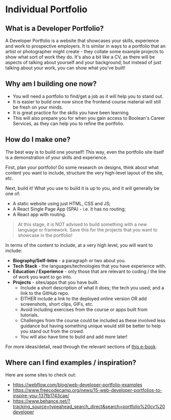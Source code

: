 # Individual Portfolio

## What is a Developer Portfolio?
A Developer Portfolio is a website that showcases your skills, experience and work to prospective employers. It 
is similar in ways to a portfolio that an artist or photographer might create - they collate some example projects to 
show what sort of work they do. It's also a bit like a CV, as there will be aspects of talking about yourself and 
your background; but instead of just talking about your work, you can show what you've built!

## Why am I building one now?
- You will need a portfolio to find/get a job as it will help you to stand out.
- It is easier to build one now since the frontend course material will still be fresh on your minds.
- It is great practice for the skills you have been learning.
- This will also prepare you for when you gain access to Boolean's Career Services, as they can help you to refine 
  the portfolio.

## How do I make one?
The best way is to build one yourself! This way, even the portfolio site itself is a demonstration of your skills
and experience.

First, plan your portfolio! Do some research on designs, think about what content you want to include, structure the 
very high-level layout of the site, etc.

Next, build it! What you use to build it is up to you, and it will generally be one of: 
- A static website using just HTML, CSS and JS;
- A React Single Page App (SPA) - i.e. it has no routing;
- A React app with routing.

> At this stage, it is NOT advised to build something with a new language or framework. Save this for the projects 
> that you want to showcase in the portfolio!

In terms of the content to include, at a very high level, you will want to include:
- **Biography/Self-Intro** - a paragraph or two about you.
- **Tech Stack** - the languages/technologies that you have experience with.
- **Education / Experience** - only those that are relevant to coding / the line of work you want to go into.
- **Projects** - sites/apps that you have built.
  - Include a short description of what it does; the tech you used; and a link to the GitHub repo.
  - EITHER include a link to the deployed online version OR add screenshots, short clips, GIFs, etc.
  - Avoid including exercises from the course or apps built from tutorials.
  - Challenges from the course could be included as these involved less guidance but having something unique would 
    still be better to help you stand out from the crowd.
  - You will also have time to build and add more later!

For more ideas/detail, read through the relevant sections of 
[this e-book](https://www.joshwcomeau.com/effective-portfolio/download-book/).

## Where can I find examples / inspiration?
Here are some sites to check out:
- https://webflow.com/blog/web-developer-portfolio-examples
- https://www.freecodecamp.org/news/15-web-developer-portfolios-to-inspire-you-137fb1743cae/
- https://www.behance.net/?tracking_source=typeahead_search_direct&search=portfolio%20cv%20developer
